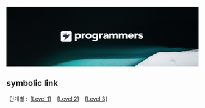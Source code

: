 ![background](./background.png)
## symbolic link

<div style="margin: 0 auto;">&nbsp;&nbsp;단계별&nbsp;:&nbsp; <a href="">[Level 1]</a> &nbsp;&nbsp; <a href="">[Level 2]</a> &nbsp;&nbsp; <a href="">[Level 3]</a> </div>
